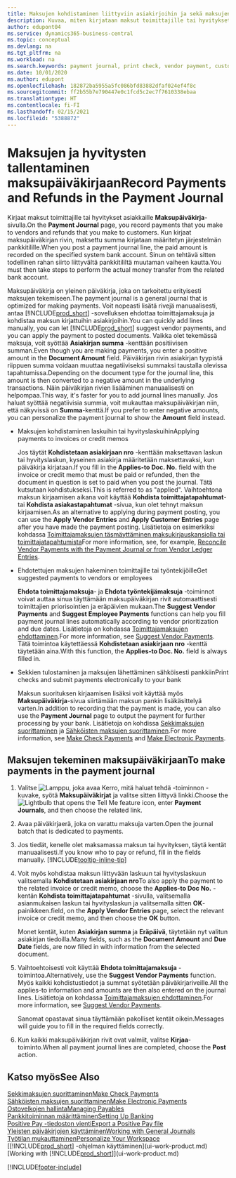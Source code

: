 ```yaml
---
title: Maksujen kohdistaminen liittyviin asiakirjoihin ja sekä maksujen kirjaaminen | Microsoft Docs
description: Kuvaa, miten kirjataan maksut toimittajille tai hyvitykset asiakkaille.
author: edupont04
ms.service: dynamics365-business-central
ms.topic: conceptual
ms.devlang: na
ms.tgt_pltfrm: na
ms.workload: na
ms.search.keywords: payment journal, print check, vendor payment, customer refund, creditor, debt, balance due, AP
ms.date: 10/01/2020
ms.author: edupont
ms.openlocfilehash: 182872ba5955a5fc086bfd83882dfaf024ef4f8c
ms.sourcegitcommit: ff2b55b7e790447e0c1fcd5c2ec7f7610338ebaa
ms.translationtype: HT
ms.contentlocale: fi-FI
ms.lasthandoff: 02/15/2021
ms.locfileid: "5388872"
---
```

# <a name="record-payments-and-refunds-in-the-payment-journal"></a><span data-ttu-id="2188c-103">Maksujen ja hyvitysten tallentaminen maksupäiväkirjaan</span><span class="sxs-lookup"><span data-stu-id="2188c-103">Record Payments and Refunds in the Payment Journal</span></span>

<span data-ttu-id="2188c-104">Kirjaat maksut toimittajille tai hyvitykset asiakkaille **Maksupäiväkirja**-sivulla.</span><span class="sxs-lookup"><span data-stu-id="2188c-104">On the **Payment Journal** page, you record payments that you make to vendors and refunds that you make to customers.</span></span> <span data-ttu-id="2188c-105">Kun kirjaat maksupäiväkirjan rivin, maksettu summa kirjataan määritetyn järjestelmän pankkitilille.</span><span class="sxs-lookup"><span data-stu-id="2188c-105">When you post a payment journal line, the paid amount is recorded on the specified system bank account.</span></span> <span data-ttu-id="2188c-106">Sinun on tehtävä sitten todellinen rahan siirto liittyvältä pankkitililtä muutaman vaiheen kautta.</span><span class="sxs-lookup"><span data-stu-id="2188c-106">You must then take steps to perform the actual money transfer from the related bank account.</span></span>  

<span data-ttu-id="2188c-107">Maksupäiväkirja on yleinen päiväkirja, joka on tarkoitettu erityisesti maksujen tekemiseen.</span><span class="sxs-lookup"><span data-stu-id="2188c-107">The payment journal is a general journal that is optimized for making payments.</span></span> <span data-ttu-id="2188c-108">Voit nopeasti lisätä rivejä manuaalisesti, antaa [!INCLUDE[prod_short](includes/prod_short.md)] -sovelluksen ehdottaa toimittajamaksuja ja kohdistaa maksun kirjattuihin asiakirjoihin.</span><span class="sxs-lookup"><span data-stu-id="2188c-108">You can quickly add lines manually, you can let [!INCLUDE[prod_short](includes/prod_short.md)] suggest vendor payments, and you can apply the payment to posted documents.</span></span> <span data-ttu-id="2188c-109">Vaikka olet tekemässä maksuja, voit syöttää **Asiakirjan summa** -kenttään positiivisen summan.</span><span class="sxs-lookup"><span data-stu-id="2188c-109">Even though you are making payments, you enter a positive amount in the **Document Amount** field.</span></span> <span data-ttu-id="2188c-110">Päiväkirjan rivin asiakirjan tyypistä riippuen summa voidaan muuttaa negatiiviseksi summaksi taustalla olevissa tapahtumissa.</span><span class="sxs-lookup"><span data-stu-id="2188c-110">Depending on the document type for the journal line, this amount is then converted to a negative amount in the underlying transactions.</span></span> <span data-ttu-id="2188c-111">Näin päiväkirjan rivien lisääminen manuaalisesti on helpompaa.</span><span class="sxs-lookup"><span data-stu-id="2188c-111">This way, it's faster for you to add journal lines manually.</span></span> <span data-ttu-id="2188c-112">Jos haluat syöttää negatiivisia summia, voit mukauttaa maksupäiväkirjan niin, että näkyvissä on **Summa**-kenttä.</span><span class="sxs-lookup"><span data-stu-id="2188c-112">If you prefer to enter negative amounts, you can personalize the payment journal to show the **Amount** field instead.</span></span>  

- <span data-ttu-id="2188c-113">Maksujen kohdistaminen laskuihin tai hyvityslaskuihin</span><span class="sxs-lookup"><span data-stu-id="2188c-113">Applying payments to invoices or credit memos</span></span>

    <span data-ttu-id="2188c-114">Jos täytät **Kohdistetaan asiakirjaan nro** -kenttään maksettavan laskun tai hyvityslaskun, kyseinen asiakirja määritetään maksettavaksi, kun päiväkirja kirjataan.</span><span class="sxs-lookup"><span data-stu-id="2188c-114">If you fill in the **Applies-to Doc. No.** field with the invoice or credit memo that must be paid or refunded, then the document in question is set to paid when you post the journal.</span></span> <span data-ttu-id="2188c-115">Tätä kutsutaan kohdistukseksi.</span><span class="sxs-lookup"><span data-stu-id="2188c-115">This is referred to as "applied".</span></span> <span data-ttu-id="2188c-116">Vaihtoehtona maksun kirjaamisen aikana voit käyttää **Kohdista toimittajatapahtumat**- tai **Kohdista asiakastapahtumat** -sivua, kun olet tehnyt maksun kirjaamisen.</span><span class="sxs-lookup"><span data-stu-id="2188c-116">As an alternative to applying during payment posting, you can use the **Apply Vendor Entries** and **Apply Customer Entries** page after you have made the payment posting.</span></span> <span data-ttu-id="2188c-117">Lisätietoja on esimerkiksi kohdassa [Toimittajamaksujen täsmäyttäminen maksukirjauskansiolla tai toimittajatapahtumista](payables-how-apply-purchase-transactions-manually.md)</span><span class="sxs-lookup"><span data-stu-id="2188c-117">For more information, see, for example, [Reconcile Vendor Payments with the Payment Journal or from Vendor Ledger Entries](payables-how-apply-purchase-transactions-manually.md).</span></span>  

- <span data-ttu-id="2188c-118">Ehdotettujen maksujen hakeminen toimittajille tai työntekijöille</span><span class="sxs-lookup"><span data-stu-id="2188c-118">Get suggested payments to vendors or employees</span></span>

    <span data-ttu-id="2188c-119">**Ehdota toimittajamaksuja**- ja **Ehdota työntekijämaksuja** -toiminnot voivat auttaa sinua täyttämään maksupäiväkirjan rivit automaattisesti toimittajien priorisointien ja eräpäivien mukaan.</span><span class="sxs-lookup"><span data-stu-id="2188c-119">The **Suggest Vendor Payments** and **Suggest Employee Payments** functions can help you fill payment journal lines automatically according to vendor prioritization and due dates.</span></span> <span data-ttu-id="2188c-120">Lisätietoja on kohdassa [Toimittajamaksujen ehdottaminen](payables-how-suggest-vendor-payments.md).</span><span class="sxs-lookup"><span data-stu-id="2188c-120">For more information, see [Suggest Vendor Payments](payables-how-suggest-vendor-payments.md).</span></span> <span data-ttu-id="2188c-121">Tätä toimintoa käytettäessä **Kohdistetaan asiakirjaan nro** -kenttä täytetään aina.</span><span class="sxs-lookup"><span data-stu-id="2188c-121">With this function, the **Applies-to Doc. No.** field is always filled in.</span></span>  

- <span data-ttu-id="2188c-122">Sekkien tulostaminen ja maksujen lähettäminen sähköisesti pankkiin</span><span class="sxs-lookup"><span data-stu-id="2188c-122">Print checks and submit payments electronically to your bank</span></span>

    <span data-ttu-id="2188c-123">Maksun suorituksen kirjaamisen lisäksi voit käyttää myös **Maksupäiväkirja**-sivua siirtämään maksun pankin lisäkäsittelyä varten.</span><span class="sxs-lookup"><span data-stu-id="2188c-123">In addition to recording that the payment is made, you can also use the **Payment Journal** page to output the payment for further processing by your bank.</span></span> <span data-ttu-id="2188c-124">Lisätietoja on kohdissa [Sekkimaksujen suorittaminen](payables-how-work-checks.md) ja [Sähköisten maksujen suorittaminen](finance-make-payments-with-bank-data-conversion-service-or-sepa-credit-transfer.md#exporting-payments-to-a-bank-file).</span><span class="sxs-lookup"><span data-stu-id="2188c-124">For more information, see [Make Check Payments](payables-how-work-checks.md) and [Make Electronic Payments](finance-make-payments-with-bank-data-conversion-service-or-sepa-credit-transfer.md#exporting-payments-to-a-bank-file).</span></span>  

## <a name="to-make-payments-in-the-payment-journal"></a><span data-ttu-id="2188c-125">Maksujen tekeminen maksupäiväkirjaan</span><span class="sxs-lookup"><span data-stu-id="2188c-125">To make payments in the payment journal</span></span>

1. <span data-ttu-id="2188c-126">Valitse ![Lamppu, joka avaa Kerro, mitä haluat tehdä -toiminnon](media/ui-search/search_small.png "Kerro, mitä haluat tehdä") -kuvake, syötä **Maksupäiväkirjat** ja valitse sitten liittyvä linkki.</span><span class="sxs-lookup"><span data-stu-id="2188c-126">Choose the ![Lightbulb that opens the Tell Me feature](media/ui-search/search_small.png "Tell me what you want to do") icon, enter **Payment Journals**, and then choose the related link.</span></span>
2. <span data-ttu-id="2188c-127">Avaa päiväkirjaerä, joka on varattu maksuja varten.</span><span class="sxs-lookup"><span data-stu-id="2188c-127">Open the journal batch that is dedicated to payments.</span></span>
3. <span data-ttu-id="2188c-128">Jos tiedät, kenelle olet maksamassa maksun tai hyvityksen, täytä kentät manuaalisesti.</span><span class="sxs-lookup"><span data-stu-id="2188c-128">If you know who to pay or refund, fill in the fields manually.</span></span> [!INCLUDE[tooltip-inline-tip](includes/tooltip-inline-tip_md.md)]
4. <span data-ttu-id="2188c-129">Voit myös kohdistaa maksun liittyvään laskuun tai hyvityslaskuun valitsemalla **Kohdistetaan asiakirjaan nro**</span><span class="sxs-lookup"><span data-stu-id="2188c-129">To also apply the payment to the related invoice or credit memo, choose the **Applies-to Doc No.**</span></span> <span data-ttu-id="2188c-130">-kentän **Kohdista toimittajatapahtumat** -sivulla, valitsemalla asianmukaisen laskun tai hyvityslaskun ja valitsemalla sitten **OK**-painikkeen.</span><span class="sxs-lookup"><span data-stu-id="2188c-130">field, on the **Apply Vendor Entries** page, select the relevant invoice or credit memo, and then choose the **OK** button.</span></span>

    <span data-ttu-id="2188c-131">Monet kentät, kuten **Asiakirjan summa** ja **Eräpäivä**, täytetään nyt valitun asiakirjan tiedoilla.</span><span class="sxs-lookup"><span data-stu-id="2188c-131">Many fields, such as the **Document Amount** and **Due Date** fields, are now filled in with information from the selected document.</span></span>
5. <span data-ttu-id="2188c-132">Vaihtoehtoisesti voit käyttää **Ehdota toimittajamaksuja** -toimintoa.</span><span class="sxs-lookup"><span data-stu-id="2188c-132">Alternatively, use the **Suggest Vendor Payments** function.</span></span> <span data-ttu-id="2188c-133">Myös kaikki kohdistustiedot ja summat syötetään päiväkirjariveille.</span><span class="sxs-lookup"><span data-stu-id="2188c-133">All the applies-to information and amounts are then also entered on the journal lines.</span></span> <span data-ttu-id="2188c-134">Lisätietoja on kohdassa [Toimittajamaksujen ehdottaminen](payables-how-suggest-vendor-payments.md).</span><span class="sxs-lookup"><span data-stu-id="2188c-134">For more information, see [Suggest Vendor Payments](payables-how-suggest-vendor-payments.md).</span></span>

    <span data-ttu-id="2188c-135">Sanomat opastavat sinua täyttämään pakolliset kentät oikein.</span><span class="sxs-lookup"><span data-stu-id="2188c-135">Messages will guide you to fill in the required fields correctly.</span></span>
6.  <span data-ttu-id="2188c-136">Kun kaikki maksupäiväkirjan rivit ovat valmiit, valitse **Kirjaa**-toiminto.</span><span class="sxs-lookup"><span data-stu-id="2188c-136">When all payment journal lines are completed, choose the **Post** action.</span></span>

## <a name="see-also"></a><span data-ttu-id="2188c-137">Katso myös</span><span class="sxs-lookup"><span data-stu-id="2188c-137">See Also</span></span>
[<span data-ttu-id="2188c-138">Sekkimaksujen suorittaminen</span><span class="sxs-lookup"><span data-stu-id="2188c-138">Make Check Payments</span></span>](payables-how-work-checks.md)  
[<span data-ttu-id="2188c-139">Sähköisten maksujen suorittaminen</span><span class="sxs-lookup"><span data-stu-id="2188c-139">Make Electronic Payments</span></span>](finance-make-payments-with-bank-data-conversion-service-or-sepa-credit-transfer.md#exporting-payments-to-a-bank-file)  
[<span data-ttu-id="2188c-140">Ostovelkojen hallinta</span><span class="sxs-lookup"><span data-stu-id="2188c-140">Managing Payables</span></span>](payables-manage-payables.md)  
[<span data-ttu-id="2188c-141">Pankkitoiminnan määrittäminen</span><span class="sxs-lookup"><span data-stu-id="2188c-141">Setting Up Banking</span></span>](bank-setup-banking.md)  
[<span data-ttu-id="2188c-142">Positive Pay -tiedoston vienti</span><span class="sxs-lookup"><span data-stu-id="2188c-142">Export a Positive Pay file</span></span>](finance-how-positive-pay.md)  
[<span data-ttu-id="2188c-143">Yleisten päiväkirjojen käyttäminen</span><span class="sxs-lookup"><span data-stu-id="2188c-143">Working with General Journals</span></span>](ui-work-general-journals.md)  
[<span data-ttu-id="2188c-144">Työtilan mukauttaminen</span><span class="sxs-lookup"><span data-stu-id="2188c-144">Personalize Your Workspace</span></span>](ui-personalization-user.md)  
<span data-ttu-id="2188c-145">[[!INCLUDE[prod_short](includes/prod_short.md)] -ohjelman käyttäminen](ui-work-product.md)</span><span class="sxs-lookup"><span data-stu-id="2188c-145">[Working with [!INCLUDE[prod_short](includes/prod_short.md)]](ui-work-product.md)</span></span>  


[!INCLUDE[footer-include](includes/footer-banner.md)]